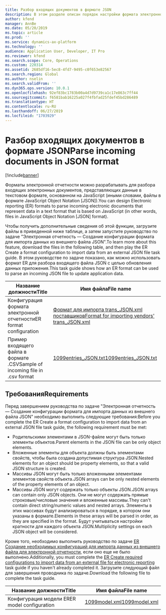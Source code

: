 ```yaml
---
title: Разбор входящих документов в формате JSON
description: В этом разделе описан порядок настройки формата электронной отчетности (ER) для разбора входящих документов в формате JavaScript Object Notation (JSON).
author: kfend
manager: AnnBe
ms.date: 05/20/2019
ms.topic: article
ms.prod: ''
ms.service: dynamics-ax-platform
ms.technology: ''
audience: Application User, Developer, IT Pro
ms.reviewer: kfend
ms.search.scope: Core, Operations
ms.custom: 220314
ms.assetid: 2685df16-5ec8-4fd7-9495-c0f653e82567
ms.search.region: Global
ms.author: nselin
ms.search.validFrom: ''
ms.dyn365.ops.version: 10.0.1
ms.openlocfilehash: 92ef83bc1783b00a4d7d9739ca1c17e863c7ff44
ms.sourcegitcommit: f6581bab16225a027f4fbfad25fdef45bd286489
ms.translationtype: HT
ms.contentlocale: ru-RU
ms.lasthandoff: 06/27/2019
ms.locfileid: "1703929"
---
```

# <a name="parse-incoming-documents-in-json-format"></a><span data-ttu-id="85d51-103">Разбор входящих документов в формате JSON</span><span class="sxs-lookup"><span data-stu-id="85d51-103">Parse incoming documents in JSON format</span></span>

[!include[banner](../includes/banner.md)]

<span data-ttu-id="85d51-104">Форматы электронной отчетности можно разрабатывать для разбора входящих электронных документов, представляющих данные в текстовом формате, основанном на JavaScript (иными словами, файлы в формате JavaScript Object Notation \[JSON\]).</span><span class="sxs-lookup"><span data-stu-id="85d51-104">You can design Electronic reporting (ER) formats to parse incoming electronic documents that represent data in a text format that is based on JavaScript (in other words, files in JavaScript Object Notation \[JSON\] format).</span></span>

<span data-ttu-id="85d51-105">Чтобы получить дополнительные сведения об этой функции, загрузите файлы в приведенной ниже таблице, а затем запустите руководство по задаче "Электронная отчетность — Создание конфигурации формата для импорта данных из внешнего файла JSON".</span><span class="sxs-lookup"><span data-stu-id="85d51-105">To learn more about this feature, download the files in the following table, and then play the ER Create a format configuration to import data from an external JSON file task guide.</span></span> <span data-ttu-id="85d51-106">В этом руководстве по задаче показано, как можно использовать формат ER для разбора входящего файла JSON с целью обновления данных приложения.</span><span class="sxs-lookup"><span data-stu-id="85d51-106">This task guide shows how an ER format can be used to parse an incoming JSON file to update application data.</span></span>

| <span data-ttu-id="85d51-107">Название должности</span><span class="sxs-lookup"><span data-stu-id="85d51-107">Title</span></span>                                  | <span data-ttu-id="85d51-108">Имя файла</span><span class="sxs-lookup"><span data-stu-id="85d51-108">File name</span></span> |
|----------------------------------------|-----------|
| <span data-ttu-id="85d51-109">Конфигурация формата электронной отчетности</span><span class="sxs-lookup"><span data-stu-id="85d51-109">ER format configuration</span></span>                | [<span data-ttu-id="85d51-110">Формат для импорта trans_JSON.xml поставщиков</span><span class="sxs-lookup"><span data-stu-id="85d51-110">Format for importing vendors' trans_JSON.xml</span></span>](https://go.microsoft.com/fwlink/?linkid=874111) |
| <span data-ttu-id="85d51-111">Пример входящего файла в формате .CSV</span><span class="sxs-lookup"><span data-stu-id="85d51-111">Sample of incoming file in .csv format</span></span> | [<span data-ttu-id="85d51-112">1099entries_JSON.txt</span><span class="sxs-lookup"><span data-stu-id="85d51-112">1099entries_JSON.txt</span></span>](https://go.microsoft.com/fwlink/?linkid=874111) |

## <a name="requirements"></a><span data-ttu-id="85d51-113">Требования</span><span class="sxs-lookup"><span data-stu-id="85d51-113">Requirements</span></span>

<span data-ttu-id="85d51-114">Перед завершением руководства по задаче "Электронная отчетность — Создание конфигурации формата для импорта данных из внешнего файла JSON" необходимо выполнить следующие требования:</span><span class="sxs-lookup"><span data-stu-id="85d51-114">Before you complete the ER Create a format configuration to import data from an external JSON file task guide, the following requirement must be met:</span></span>

- <span data-ttu-id="85d51-115">Родительскими элементами в JSON-файле могут быть только элементы объектов.</span><span class="sxs-lookup"><span data-stu-id="85d51-115">Parent elements in the JSON file can be only object elements.</span></span>
- <span data-ttu-id="85d51-116">Вложенные элементы для объекта должны быть элементами свойств, чтобы была создана допустимая структура JSON.</span><span class="sxs-lookup"><span data-stu-id="85d51-116">Nested elements for an object should be property elements, so that a valid JSON structure is created.</span></span>
- <span data-ttu-id="85d51-117">Массивы JSON могут быть только вложенными элементами элементов свойств объекта.</span><span class="sxs-lookup"><span data-stu-id="85d51-117">JSON arrays can be only nested elements of the property elements of an object.</span></span>
- <span data-ttu-id="85d51-118">Массивы JSON могут содержать только объекты JSON.</span><span class="sxs-lookup"><span data-stu-id="85d51-118">JSON arrays can contain only JSON objects.</span></span> <span data-ttu-id="85d51-119">Они не могут содержать прямые строковые/числовые значения и вложенные массивы.</span><span class="sxs-lookup"><span data-stu-id="85d51-119">They can't contain direct string/numeric values and nested arrays.</span></span> <span data-ttu-id="85d51-120">Элементы в этих массивах будут анализироваться в порядке, в котором они указаны в формате.</span><span class="sxs-lookup"><span data-stu-id="85d51-120">Elements in these arrays will be parsed in order, as they are specified in the format.</span></span> <span data-ttu-id="85d51-121">Будут учитываться настройки кратности для каждого объекта JSON.</span><span class="sxs-lookup"><span data-stu-id="85d51-121">Multiplicity settings on each JSON object will be considered.</span></span>

<span data-ttu-id="85d51-122">Кроме того, необходимо выполнить руководство по задаче [ER Создание необходимых конфигураций для импорта данных из внешнего файла для электронной отчетности](tasks/er-required-configurations-import-data.md), если оно еще не было выполнено.</span><span class="sxs-lookup"><span data-stu-id="85d51-122">Additionally, you must complete the [ER Create required configurations to import data from an external file for electronic reporting](tasks/er-required-configurations-import-data.md) task guide if you haven't already completed it.</span></span> <span data-ttu-id="85d51-123">Загрузите следующий файл для завершения проводника по задаче.</span><span class="sxs-lookup"><span data-stu-id="85d51-123">Download the following file to complete the task guide.</span></span>

| <span data-ttu-id="85d51-124">Название должности</span><span class="sxs-lookup"><span data-stu-id="85d51-124">Title</span></span>                  | <span data-ttu-id="85d51-125">Имя файла</span><span class="sxs-lookup"><span data-stu-id="85d51-125">File name</span></span> |
|------------------------|-----------|
| <span data-ttu-id="85d51-126">Конфигурация модели ER</span><span class="sxs-lookup"><span data-stu-id="85d51-126">ER model configuration</span></span> | [<span data-ttu-id="85d51-127">1099model.xml</span><span class="sxs-lookup"><span data-stu-id="85d51-127">1099model.xml</span></span>](https://go.microsoft.com/fwlink/?linkid=874111) |
